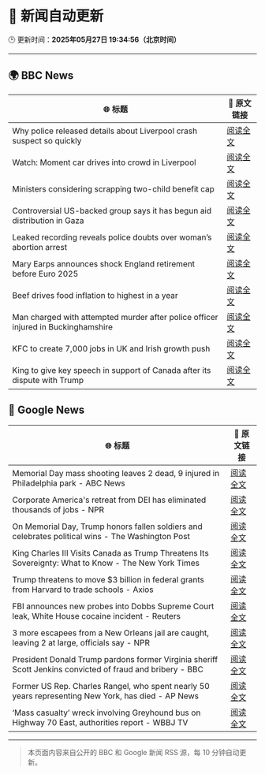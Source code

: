 # 🧠 新闻自动更新

🕒 更新时间：**2025年05月27日 19:34:56（北京时间）**

---

## 🌍 BBC News

| 🌐 标题 | 🔗 原文链接 |
|--------|-------------|
| Why police released details about Liverpool crash suspect so quickly | [阅读全文](https://www.bbc.com/news/articles/cvgv4ddpyddo) |
| Watch: Moment car drives into crowd in Liverpool | [阅读全文](https://www.bbc.com/news/videos/c4grq15y6yeo) |
| Ministers considering scrapping two-child benefit cap | [阅读全文](https://www.bbc.com/news/articles/c5ykp78r5r7o) |
| Controversial US-backed group says it has begun aid distribution in Gaza | [阅读全文](https://www.bbc.com/news/articles/cev41em3r9lo) |
| Leaked recording reveals police doubts over woman’s abortion arrest | [阅读全文](https://www.bbc.com/news/articles/cp852g0l6j6o) |
| Mary Earps announces shock England retirement before Euro 2025 | [阅读全文](https://www.bbc.com/sport/football/articles/cdj9ryd8mgro) |
| Beef drives food inflation to highest in a year | [阅读全文](https://www.bbc.com/news/articles/ckg41n37990o) |
| Man charged with attempted murder after police officer injured in Buckinghamshire | [阅读全文](https://www.bbc.com/news/articles/clynkzqw3nwo) |
| KFC to create 7,000 jobs in UK and Irish growth push | [阅读全文](https://www.bbc.com/news/articles/cy75exp5p6mo) |
| King to give key speech in support of Canada after its dispute with Trump | [阅读全文](https://www.bbc.com/news/articles/c9wgd98yr89o) |

## 📰 Google News

| 🌐 标题 | 🔗 原文链接 |
|--------|-------------|
| Memorial Day mass shooting leaves 2 dead, 9 injured in Philadelphia park - ABC News | [阅读全文](https://news.google.com/rss/articles/CBMikAFBVV95cUxPUldJM0t4ZGplMlFMek5pWlp3MVA5R2s5ZzU2bWFPMW9yeWZaa2xGVmlMVVdQVGRGX1p1LXR3cEtZdkV3aHJxLWticWtJb243MWtUd3VRNmMzM1hTQ041ME9kdEJvektqYVh2Z21rYXJnR0htdVh4eDBoZDdDbFBrb090ZjVqaG44SE1ibkZMbDnSAZYBQVVfeXFMUGVFdEl6NnpaSy1lYlBwd1R3LW5SU1B3TnZWRm9aRkp5UmQ2cnAyLUYyVHFMTEtuOG1XMGZKZzdKMHlWZi1MNWZ3ZThCdmREQVhFR2Q3UGY3eW5xRE9fUU9yRlJYUUZBRGRpVXRxbXRuMEZyU1dhb3ROdU9BQ0RlU1dJTDJVS0htbmdYNVhobkV1NUxDUlJn?oc=5) |
| Corporate America's retreat from DEI has eliminated thousands of jobs - NPR | [阅读全文](https://news.google.com/rss/articles/CBMia0FVX3lxTE1xRnRmTmZWOVlPQWU1NkY1bWdOUXBoZGtJLUFsZWpLMWc0dVQtR2J5U0dWTHBkOXlHRGlfTnlmR2ZXa0RmZG9zaldnUGhCOUJXa0hzOENSZHBfaUpUYXYydk9ucHkwTmZIQUNV?oc=5) |
| On Memorial Day, Trump honors fallen soldiers and celebrates political wins - The Washington Post | [阅读全文](https://news.google.com/rss/articles/CBMiuwFBVV95cUxObnpWM0lfSkJNdG55Qkg2UEt3QzVxZkticDJNZjM1VEdNSjBGaGZHQ2ZZRFdXU1pxRUhEZ3F6cm1oRTZka2N4bWFJZWlqcDl4V1FCX3FlRzZURXVQN3ZLOXI1dmgxb3AyTkpBQlhUR1hUdEpBUE40b3NFbzAtLXVFanMteVFWNnFJNC1BelAxN3lKc1pHeE4zUkgxVjRzZEthdGd4V2VYVUpvN1cyVU5qTFFVSzlCZnpBZGtV?oc=5) |
| King Charles III Visits Canada as Trump Threatens Its Sovereignty: What to Know - The New York Times | [阅读全文](https://news.google.com/rss/articles/CBMijAFBVV95cUxOQ2NmX0cweE1fVEpEaXhrUVZnakZPMERuSFZCR1VwcjdUbm9iVzREbVhuTEcyRHc5bFBiOWJHM3RoVU5JWGxLSF9YLW0yYTJQNlVWVXNwdmYySkNzd1RIaFUxb2ZQTFFTaGN5VGRraElHYTVVZ2VXSUM5a0hfTmhwUXo0em5FUFUxT0RGRA?oc=5) |
| Trump threatens to move $3 billion in federal grants from Harvard to trade schools - Axios | [阅读全文](https://news.google.com/rss/articles/CBMibEFVX3lxTFBCaHFJc21YcU5UOXBoQlk5d2ZQcURKNVRQYnpfSGM0c0RIZXFPY0NKYjYzeFZGSGpURHJLVE5NSVVqcm1iUExReWFNWUZCSDl5emxCdGxyMWQ5QzFUX0x5MXpXSXBmV0pRR2VQZQ?oc=5) |
| FBI announces new probes into Dobbs Supreme Court leak, White House cocaine incident - Reuters | [阅读全文](https://news.google.com/rss/articles/CBMiuwFBVV95cUxQNDB1LVRDV3VrZWh1NW9aU29LeVJfN0gxbXNfQUpBVkdTV2hUTFFORzB3akdxcktWdnJVZVJfbVlqMkFqWUFuQ1dEaVl1cVdrTW5NbG5xYng1SjN5YkMwX1NVZGZza3dDZ1NDYWJiYU1tT0Npem1zUWY5TlgwSHFXYUt2OHlxREptMDRZUkhsNnAzMlRvX01LNFBxMzI2QlBIOXVwRDVfeDJ3WkFvc19UVEZmZFEwRmZCZUs4?oc=5) |
| 3 more escapees from a New Orleans jail are caught, leaving 2 at large, officials say - NPR | [阅读全文](https://news.google.com/rss/articles/CBMiekFVX3lxTE5XcENpMTR0cVBNdi1ZSVBtajB0TGZ6X0lJcXE3bkNfYUs2eUZ2UFRleXJiYk43VmFpdllsLS1sdndHTTZDaERUTVNJMmNnS3JoYjFDZjIxdzdVUHpkMTAyM256MzJ5UUw4SFBYLURlSFlVM0J3b2VsWlB3?oc=5) |
| President Donald Trump pardons former Virginia sheriff Scott Jenkins convicted of fraud and bribery - BBC | [阅读全文](https://news.google.com/rss/articles/CBMiWkFVX3lxTFA4S3Y0N1g5amFDSTdfWUJVNVdHX0V1dWxkd0lneWpZNGhWLTdJV3VBd0hDaUFiYU9hLXJ0UmQySk9RVmVMSzk4cnlIRG1iQ0IxZjZzRDEtcGl2Z9IBX0FVX3lxTFAzSDV5T3JfLVJyZEFfc0dKRG5KaVE3UnRselZsbXFQdWZnemIzS29yWDBqcTdTczNSOWZIVkRfQlNXUVppN01VQ1JOV25yNDJnZGRDZm56ei1vZFJjUDhj?oc=5) |
| Former US Rep. Charles Rangel, who spent nearly 50 years representing New York, has died - AP News | [阅读全文](https://news.google.com/rss/articles/CBMihgFBVV95cUxQdUctR0xKRkpXVWZJYk1Fc0ZfR1B0NjVnWnExaVR5MjJlMFFMV3Jla21CclVITHlBN2VXTFZRaWJ0alpqSzh5RktXejBMNGFzaVhWa3FILUNKQ1FjbXNrc1FOMEZRU3k5LUt0N2tWaG01NU9QU2hLTDRGTVZhTE8xV3JtcG5nZw?oc=5) |
| ‘Mass casualty’ wreck involving Greyhound bus on Highway 70 East, authorities report - WBBJ TV | [阅读全文](https://news.google.com/rss/articles/CBMitwFBVV95cUxPOWFzbjI4WDdoM0JLOW5lS290dkZGRWdscWxkbDR4c0h0MnhNMDh0QTgzMi1ZSHRLeHdoamJnd0VmcTFoVEkzRHpUb0dEZ1RCZEo2eVNFS0kyM2ZXWVNyUzExRmdqNGpBOFg2QmowN1djV2UyV2JmQTEyTmVCdGd5ZTBSSnFWS29IWlkwa2ZSZUlITFZzbUZOSGtRb2VHUjdXYzlsMVJuVFFiMG1LWGNDdXNmdHBqNG8?oc=5) |

---
> 本页面内容来自公开的 BBC 和 Google 新闻 RSS 源，每 10 分钟自动更新。
